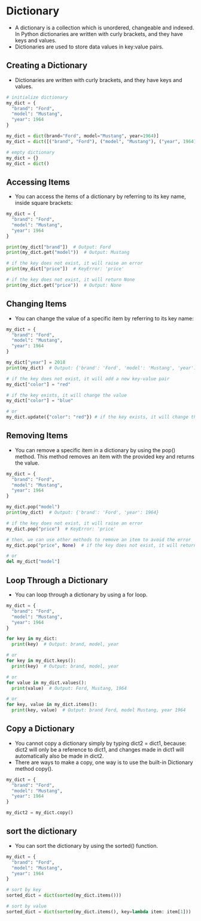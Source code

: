 # Dictionary

- A dictionary is a collection which is unordered, changeable and indexed. In Python dictionaries are written with curly brackets, and they have keys and values.
- Dictionaries are used to store data values in key:value pairs.

## Creating a Dictionary

- Dictionaries are written with curly brackets, and they have keys and values.

```python
# initialize dictionary
my_dict = {
  "brand": "Ford",
  "model": "Mustang",
  "year": 1964
}

my_dict = dict(brand="Ford", model="Mustang", year=1964)]
my_dict = dict([("brand", "Ford"), ("model", "Mustang"), ("year", 1964)])

# empty dictionary
my_dict = {}
my_dict = dict()
```

## Accessing Items

- You can access the items of a dictionary by referring to its key name, inside square brackets:

```python
my_dict = {
  "brand": "Ford",
  "model": "Mustang",
  "year": 1964
}

print(my_dict["brand"])  # Output: Ford
print(my_dict.get("model"))  # Output: Mustang

# if the key does not exist, it will raise an error
print(my_dict["price"])  # KeyError: 'price'

# if the key does not exist, it will return None
print(my_dict.get("price"))  # Output: None
```

## Changing Items

- You can change the value of a specific item by referring to its key name:

```python
my_dict = {
  "brand": "Ford",
  "model": "Mustang",
  "year": 1964
}

my_dict["year"] = 2018
print(my_dict)  # Output: {'brand': 'Ford', 'model': 'Mustang', 'year': 2018}

# if the key does not exist, it will add a new key-value pair
my_dict["color"] = "red"

# if the key exists, it will change the value
my_dict["color"] = "blue"

# or
my_dict.update({"color": "red"}) # if the key exists, it will change the value, if not, it will add a new key-value pair
```

## Removing Items

- You can remove a specific item in a dictionary by using the pop() method. This method removes an item with the provided key and returns the value.

```python
my_dict = {
  "brand": "Ford",
  "model": "Mustang",
  "year": 1964
}

my_dict.pop("model")
print(my_dict)  # Output: {'brand': 'Ford', 'year': 1964}

# if the key does not exist, it will raise an error
my_dict.pop("price")  # KeyError: 'price'

# then, we can use other methods to remove an item to avoid the error
my_dict.pop("price", None)  # if the key does not exist, it will return None

# or
del my_dict["model"]
```

## Loop Through a Dictionary

- You can loop through a dictionary by using a for loop.

```python
my_dict = {
  "brand": "Ford",
  "model": "Mustang",
  "year": 1964
}

for key in my_dict:
  print(key)  # Output: brand, model, year

# or
for key in my_dict.keys():
  print(key)  # Output: brand, model, year

# or
for value in my_dict.values():
  print(value)  # Output: Ford, Mustang, 1964

# or
for key, value in my_dict.items():
  print(key, value)  # Output: brand Ford, model Mustang, year 1964
```

## Copy a Dictionary

- You cannot copy a dictionary simply by typing dict2 = dict1, because: dict2 will only be a reference to dict1, and changes made in dict1 will automatically also be made in dict2.
- There are ways to make a copy, one way is to use the built-in Dictionary method copy().

```python
my_dict = {
  "brand": "Ford",
  "model": "Mustang",
  "year": 1964
}

my_dict2 = my_dict.copy()
```

## sort the dictionary

- You can sort the dictionary by using the sorted() function.

```python
my_dict = {
  "brand": "Ford",
  "model": "Mustang",
  "year": 1964
}

# sort by key
sorted_dict = dict(sorted(my_dict.items()))

# sort by value
sorted_dict = dict(sorted(my_dict.items(), key=lambda item: item[1]))
```
